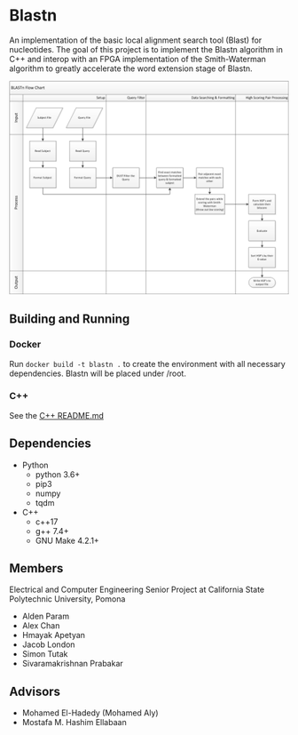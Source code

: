 # Blastn
An implementation of the basic local alignment search tool (Blast) for nucleotides. The goal of this project is to implement the Blastn algorithm in C++ and interop with an FPGA implementation of the Smith-Waterman algorithm to greatly accelerate the word extension stage of Blastn.

![Blastn Process](blastn-flowchart.png)

## Building and Running
### Docker
Run `docker build -t blastn .` to create the environment with all necessary dependencies. Blastn will be placed under /root.
### C++
See the [C++ README.md](cpp/README.md)

## Dependencies
* Python
  * python 3.6+
  * pip3
  * numpy
  * tqdm
* C++
  * c++17
  * g++ 7.4+
  * GNU Make 4.2.1+

## Members
Electrical and Computer Engineering Senior Project at California State Polytechnic University, Pomona
- Alden Param
- Alex Chan
- Hmayak Apetyan
- Jacob London
- Simon Tutak
- Sivaramakrishnan Prabakar

## Advisors
- Mohamed El-Hadedy (Mohamed Aly)
- Mostafa M. Hashim Ellabaan
